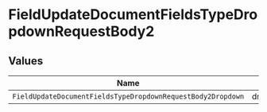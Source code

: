 # FieldUpdateDocumentFieldsTypeDropdownRequestBody2


## Values

| Name                                                        | Value                                                       |
| ----------------------------------------------------------- | ----------------------------------------------------------- |
| `FieldUpdateDocumentFieldsTypeDropdownRequestBody2Dropdown` | dropdown                                                    |